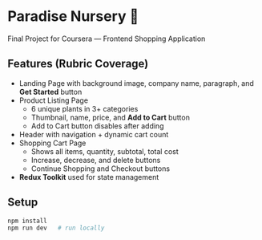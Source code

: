 # Paradise Nursery 🌱

Final Project for Coursera — Frontend Shopping Application

## Features (Rubric Coverage)
- Landing Page with background image, company name, paragraph, and **Get Started** button
- Product Listing Page
  - 6 unique plants in 3+ categories
  - Thumbnail, name, price, and **Add to Cart** button
  - Add to Cart button disables after adding
- Header with navigation + dynamic cart count
- Shopping Cart Page
  - Shows all items, quantity, subtotal, total cost
  - Increase, decrease, and delete buttons
  - Continue Shopping and Checkout buttons
- **Redux Toolkit** used for state management

## Setup
```bash
npm install
npm run dev   # run locally
